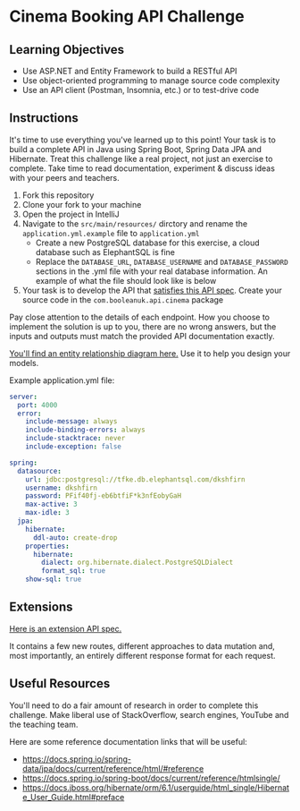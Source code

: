 # Cinema Booking API Challenge

## Learning Objectives
- Use ASP.NET and Entity Framework to build a RESTful API
- Use object-oriented programming to manage source code complexity
- Use an API client (Postman, Insomnia, etc.) or  to test-drive code

## Instructions

It's time to use everything you've learned up to this point! Your task is to build a complete API in Java using Spring Boot, Spring Data JPA and Hibernate. Treat this challenge like a real project, not just an exercise to complete. Take time to read documentation, experiment & discuss ideas with your peers and teachers.

1. Fork this repository
2. Clone your fork to your machine
3. Open the project in IntelliJ
4. Navigate to the `src/main/resources/` dirctory and rename the `application.yml.example` file to `application.yml`
    - Create a new PostgreSQL database for this exercise, a cloud database such as ElephantSQL is fine
    - Replace the `DATABASE_URL`, `DATABASE_USERNAME` and `DATABASE_PASSWORD` sections in the .yml file with your real database information. An example of what the file should look like is below
5. Your task is to develop the API that [satisfies this API spec](https://boolean-uk.github.io/java-api-cinema-challenge/). Create your source code in the `com.booleanuk.api.cinema` package

Pay close attention to the details of each endpoint. How you choose to implement the solution is up to you, there are no wrong answers, but the inputs and outputs must match the provided API documentation exactly.

[You'll find an entity relationship diagram here.](./assets/entity-relationship-diagram.png) Use it to help you design your models.

Example application.yml file:

```yml
server:
  port: 4000
  error:
    include-message: always
    include-binding-errors: always
    include-stacktrace: never
    include-exception: false

spring:
  datasource:
    url: jdbc:postgresql://tfke.db.elephantsql.com/dkshfirn
    username: dkshfirn
    password: PFif40fj-eb6btfiF*k3nfEobyGaH
    max-active: 3
    max-idle: 3
  jpa:
    hibernate:
      ddl-auto: create-drop
    properties:
      hibernate:
        dialect: org.hibernate.dialect.PostgreSQLDialect
        format_sql: true
    show-sql: true
```

## Extensions

[Here is an extension API spec.](https://boolean-uk.github.io/java-api-cinema-challenge/extensions)

It contains a few new routes, different approaches to data mutation and, most importantly, an entirely different response format for each request.

## Useful Resources

You'll need to do a fair amount of research in order to complete this challenge. Make liberal use of StackOverflow, search engines, YouTube and the teaching team.

Here are some reference documentation links that will be useful:

- https://docs.spring.io/spring-data/jpa/docs/current/reference/html/#reference
- https://docs.spring.io/spring-boot/docs/current/reference/htmlsingle/
- https://docs.jboss.org/hibernate/orm/6.1/userguide/html_single/Hibernate_User_Guide.html#preface